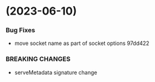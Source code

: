 #  (2023-06-10)


### Bug Fixes

* move socket name as part of socket options 97dd422


### BREAKING CHANGES

* serveMetadata signature change



